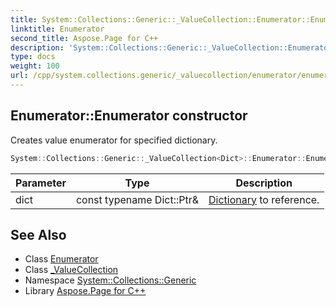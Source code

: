 ```yaml
---
title: System::Collections::Generic::_ValueCollection::Enumerator::Enumerator constructor
linktitle: Enumerator
second_title: Aspose.Page for C++
description: 'System::Collections::Generic::_ValueCollection::Enumerator::Enumerator constructor. Creates value enumerator for specified dictionary in C++.'
type: docs
weight: 100
url: /cpp/system.collections.generic/_valuecollection/enumerator/enumerator/
---
```

## Enumerator::Enumerator constructor


Creates value enumerator for specified dictionary.

```cpp
System::Collections::Generic::_ValueCollection<Dict>::Enumerator::Enumerator(const typename Dict::Ptr &dict)
```


| Parameter | Type | Description |
| --- | --- | --- |
| dict | const typename Dict::Ptr\& | [Dictionary](../../../dictionary/) to reference. |

## See Also

* Class [Enumerator](../)
* Class [_ValueCollection](../../)
* Namespace [System::Collections::Generic](../../../)
* Library [Aspose.Page for C++](../../../../)
